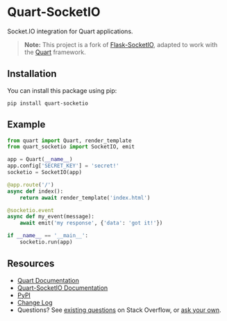 # Quart-SocketIO

Socket.IO integration for Quart applications.

> **Note:** This project is a fork of [Flask-SocketIO](https://github.com/miguelgrinberg/Flask-SocketIO), adapted to work with the [Quart](https://pgjones.gitlab.io/quart/) framework.

## Installation

You can install this package using pip:

    pip install quart-socketio

## Example

```py
from quart import Quart, render_template
from quart_socketio import SocketIO, emit

app = Quart(__name__)
app.config['SECRET_KEY'] = 'secret!'
socketio = SocketIO(app)

@app.route('/')
async def index():
    return await render_template('index.html')

@socketio.event
async def my_event(message):
    await emit('my response', {'data': 'got it!'})

if __name__ == '__main__':
    socketio.run(app)
```

## Resources

- [Quart Documentation](https://pgjones.gitlab.io/quart/)
- [Quart-SocketIO Documentation](https://github.com/seu-usuario/quart-socketio)
- [PyPI](https://pypi.python.org/pypi/quart-socketio)
- [Change Log](https://github.com/seu-usuario/quart-socketio/blob/main/CHANGES.md)
- Questions? See [existing questions](https://stackoverflow.com/questions/tagged/quart-socketio) on Stack Overflow, or [ask your own](https://stackoverflow.com/questions/ask?tags=python+quart-socketio+python-socketio).
